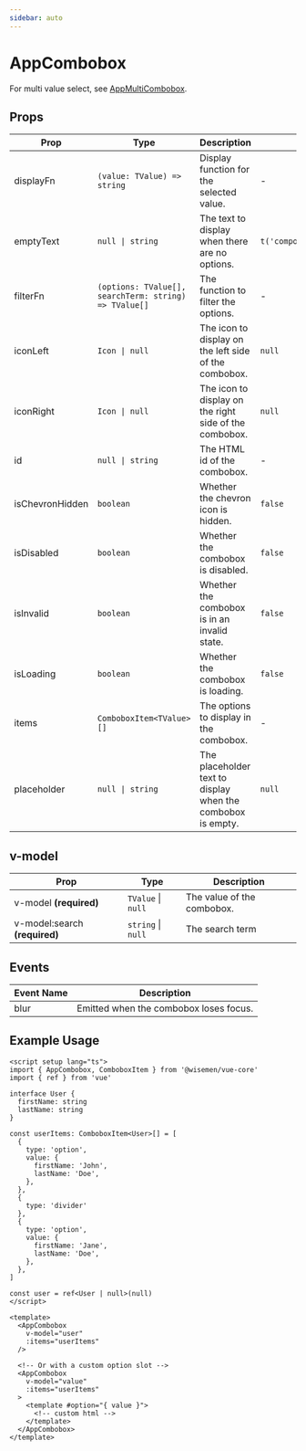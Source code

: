 ```yaml
---
sidebar: auto
---
```


# AppCombobox
<script setup>
import AppComboboxPlayground from './AppComboboxPlayground.vue'
</script>

<AppComboboxPlayground />

For multi value select, see [AppMultiCombobox](/components/app-multi-combobox.md).


## Props

| Prop            | Type                                                  | Description                                                 | Default                          |
| --------------- | ----------------------------------------------------- | ----------------------------------------------------------- | -------------------------------- |
| displayFn       | `(value: TValue) => string`                           | Display function for the selected value.                    | -                                |
| emptyText       | `null \| string`                                      | The text to display when there are no options.              | `t('components.combobox.empty')` |
| filterFn        | `(options: TValue[], searchTerm: string) => TValue[]` | The function to filter the options.                         | -                                |
| iconLeft        | `Icon \| null`                                        | The icon to display on the left side of the combobox.       | `null`                           |
| iconRight       | `Icon \| null`                                        | The icon to display on the right side of the combobox.      | `null`                           |
| id              | `null \| string`                                      | The HTML id of the combobox.                                | -                                |
| isChevronHidden | `boolean`                                             | Whether the chevron icon is hidden.                         | `false`                          |
| isDisabled      | `boolean`                                             | Whether the combobox is disabled.                           | `false`                          |
| isInvalid       | `boolean`                                             | Whether the combobox is in an invalid state.                | `false`                          |
| isLoading       | `boolean`                                             | Whether the combobox is loading.                            | `false`                          |
| items           | `ComboboxItem<TValue>[]`                              | The options to display in the combobox.                     | -                                |
| placeholder     | `null \| string`                                      | The placeholder text to display when the combobox is empty. | `null`                           |

## v-model

| Prop                          | Type               | Description                |
| ----------------------------- | ------------------ | -------------------------- |
| v-model **(required)**        | `TValue` \| `null` | The value of the combobox. |
| v-model:search **(required)** | `string` \| `null` | The search term            |

## Events

| Event Name | Description                            |
| ---------- | -------------------------------------- |
| blur       | Emitted when the combobox loses focus. |

## Example Usage

```vue
<script setup lang="ts">
import { AppCombobox, ComboboxItem } from '@wisemen/vue-core'
import { ref } from 'vue'

interface User {
  firstName: string
  lastName: string
}

const userItems: ComboboxItem<User>[] = [
  {
    type: 'option',
    value: {
      firstName: 'John',
      lastName: 'Doe',
    },
  },
  {
    type: 'divider'
  },
  {
    type: 'option',
    value: {
      firstName: 'Jane',
      lastName: 'Doe',
    },
  },
]

const user = ref<User | null>(null)
</script>

<template>
  <AppCombobox 
    v-model="user" 
    :items="userItems"
  />

  <!-- Or with a custom option slot -->
  <AppCombobox 
    v-model="value" 
    :items="userItems"
  >
    <template #option="{ value }">
      <!-- custom html -->
    </template>
  </AppCombobox>
</template>
